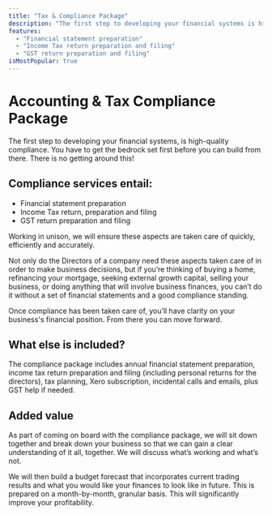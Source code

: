 ```yaml
---
title: "Tax & Compliance Package"
description: "The first step to developing your financial systems is high-quality compliance. You have to get the bedrock set first before you can build from there. There is no getting around this!"
features:
  - "Financial statement preparation"
  - "Income Tax return preparation and filing"
  - "GST return preparation and filing"
isMostPopular: true
---
```


# Accounting & Tax Compliance Package

The first step to developing your financial systems, is high-quality compliance. You have to get the bedrock set first before you can build from there. There is no getting around this!

## Compliance services entail:

- Financial statement preparation
- Income Tax return, preparation and filing
- GST return preparation and filing

Working in unison, we will ensure these aspects are taken care of quickly, efficiently and accurately.

Not only do the Directors of a company need these aspects taken care of in order to make business decisions, but if you’re thinking of buying a home, refinancing your mortgage, seeking external growth capital, selling your business, or doing anything that will involve business finances, you can’t do it without a set of financial statements and a good compliance standing.

Once compliance has been taken care of, you’ll have clarity on your business's financial position. From there you can move forward.

## What else is included?

The compliance package includes annual financial statement preparation, income tax return preparation and filing (including personal returns for the directors), tax planning, Xero subscription, incidental calls and emails, plus GST help if needed.

## Added value

As part of coming on board with the compliance package, we will sit down together and break down your business so that we can gain a clear understanding of it all, together. We will discuss what’s working and what’s not.

We will then build a budget forecast that incorporates current trading results and what you would like your finances to look like in future. This is prepared on a month-by-month, granular basis. This will significantly improve your profitability.
